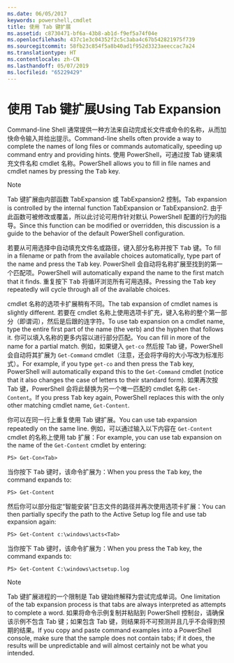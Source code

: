 ```yaml
---
ms.date: 06/05/2017
keywords: powershell,cmdlet
title: 使用 Tab 键扩展
ms.assetid: c8730471-bf6a-43b8-ab1d-f9ef5a74f04e
ms.openlocfilehash: 437c1e3c04352f2c5c3aba4c67b542821975f739
ms.sourcegitcommit: 58fb23c854f5a8b40ad1f952d3323aeeccac7a24
ms.translationtype: HT
ms.contentlocale: zh-CN
ms.lasthandoff: 05/07/2019
ms.locfileid: "65229429"
---
```

# <a name="using-tab-expansion"></a><span data-ttu-id="ecea8-103">使用 Tab 键扩展</span><span class="sxs-lookup"><span data-stu-id="ecea8-103">Using Tab Expansion</span></span>

<span data-ttu-id="ecea8-104">Command-line Shell 通常提供一种方法来自动完成长文件或命令的名称，从而加快命令输入并给出提示。</span><span class="sxs-lookup"><span data-stu-id="ecea8-104">Command-line shells often provide a way to complete the names of long files or commands automatically, speeding up command entry and providing hints.</span></span> <span data-ttu-id="ecea8-105">使用 PowerShell，可通过按 Tab 键来填充文件名和 cmdlet 名称<kbd></kbd>。</span><span class="sxs-lookup"><span data-stu-id="ecea8-105">PowerShell allows you to fill in file names and cmdlet names by pressing the <kbd>Tab</kbd> key.</span></span>

> [!NOTE]
> <span data-ttu-id="ecea8-106">Tab 键扩展由内部函数 TabExpansion 或 TabExpansion2 控制。</span><span class="sxs-lookup"><span data-stu-id="ecea8-106">Tab expansion is controlled by the internal function TabExpansion or TabExpansion2.</span></span> <span data-ttu-id="ecea8-107">由于此函数可被修改或覆盖，所以此讨论可用作针对默认 PowerShell 配置的行为的指导。</span><span class="sxs-lookup"><span data-stu-id="ecea8-107">Since this function can be modified or overridden, this discussion is a guide to the behavior of the default PowerShell configuration.</span></span>

<span data-ttu-id="ecea8-108">若要从可用选择中自动填充文件名或路径，键入部分名称并按下 <kbd>Tab</kbd> 键。</span><span class="sxs-lookup"><span data-stu-id="ecea8-108">To fill in a filename or path from the available choices automatically, type part of the name and press the <kbd>Tab</kbd> key.</span></span> <span data-ttu-id="ecea8-109">PowerShell 会自动将名称扩展至找到的第一个匹配项。</span><span class="sxs-lookup"><span data-stu-id="ecea8-109">PowerShell will automatically expand the name to the first match that it finds.</span></span> <span data-ttu-id="ecea8-110">重复按下 <kbd>Tab</kbd> 将循环浏览所有可用选择。</span><span class="sxs-lookup"><span data-stu-id="ecea8-110">Pressing the <kbd>Tab</kbd> key repeatedly will cycle through all of the available choices.</span></span>

<span data-ttu-id="ecea8-111">cmdlet 名称的选项卡扩展稍有不同。</span><span class="sxs-lookup"><span data-stu-id="ecea8-111">The tab expansion of cmdlet names is slightly different.</span></span> <span data-ttu-id="ecea8-112">若要在 cmdlet 名称上使用选项卡扩充，键入名称的整个第一部分（即谓词），然后是后跟的连字符。</span><span class="sxs-lookup"><span data-stu-id="ecea8-112">To use tab expansion on a cmdlet name, type the entire first part of the name (the verb) and the hyphen that follows it.</span></span> <span data-ttu-id="ecea8-113">你可以填入名称的更多内容以进行部分匹配。</span><span class="sxs-lookup"><span data-stu-id="ecea8-113">You can fill in more of the name for a partial match.</span></span> <span data-ttu-id="ecea8-114">例如，如果键入 `get-co` 然后按 Tab 键，PowerShell 会自动将其扩展为 `Get-Command` cmdlet（注意，还会将字母的大小写改为标准形式）<kbd></kbd>。</span><span class="sxs-lookup"><span data-stu-id="ecea8-114">For example, if you type `get-co` and then press the <kbd>Tab</kbd> key, PowerShell will automatically expand this to the `Get-Command` cmdlet (notice that it also changes the case of letters to their standard form).</span></span> <span data-ttu-id="ecea8-115">如果再次按 Tab 键，PowerShell 会将此替换为另一个唯一匹配的 cmdlet 名称 `Get-Content`<kbd></kbd>。</span><span class="sxs-lookup"><span data-stu-id="ecea8-115">If you press <kbd>Tab</kbd> key again, PowerShell replaces this with the only other matching cmdlet name, `Get-Content`.</span></span>

<span data-ttu-id="ecea8-116">你可以在同一行上重复使用 Tab 键扩展。</span><span class="sxs-lookup"><span data-stu-id="ecea8-116">You can use tab expansion repeatedly on the same line.</span></span> <span data-ttu-id="ecea8-117">例如，可以通过输入以下内容在 `Get-Content` cmdlet 的名称上使用 tab 扩展：</span><span class="sxs-lookup"><span data-stu-id="ecea8-117">For example, you can use tab expansion on the name of the `Get-Content` cmdlet by entering:</span></span>

```
PS> Get-Con<Tab>
```

<span data-ttu-id="ecea8-118">当你按下 <kbd>Tab</kbd> 键时，该命令扩展为：</span><span class="sxs-lookup"><span data-stu-id="ecea8-118">When you press the <kbd>Tab</kbd> key, the command expands to:</span></span>

```
PS> Get-Content
```

<span data-ttu-id="ecea8-119">然后你可以部分指定“智能安装”日志文件的路径并再次使用选项卡扩展：</span><span class="sxs-lookup"><span data-stu-id="ecea8-119">You can then partially specify the path to the Active Setup log file and use tab expansion again:</span></span>

```
PS> Get-Content c:\windows\acts<Tab>
```

<span data-ttu-id="ecea8-120">当你按下 <kbd>Tab</kbd> 键时，该命令扩展为：</span><span class="sxs-lookup"><span data-stu-id="ecea8-120">When you press the <kbd>Tab</kbd> key, the command expands to:</span></span>

```
PS> Get-Content C:\windows\actsetup.log
```

> [!NOTE]
> <span data-ttu-id="ecea8-121">Tab 键扩展进程的一个限制是 Tab 键始终解释为尝试完成单词。</span><span class="sxs-lookup"><span data-stu-id="ecea8-121">One limitation of the tab expansion process is that tabs are always interpreted as attempts to complete a word.</span></span> <span data-ttu-id="ecea8-122">如果将命令示例复制并粘贴到 PowerShell 控制台，请确保该示例不包含 Tab 键；如果包含 Tab 键，则结果将不可预测并且几乎不会得到预期的结果。</span><span class="sxs-lookup"><span data-stu-id="ecea8-122">If you copy and paste command examples into a PowerShell console, make sure that the sample does not contain tabs; if it does, the results will be unpredictable and will almost certainly not be what you intended.</span></span>